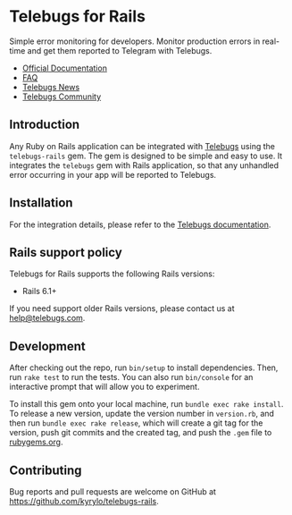 # Telebugs for Rails

Simple error monitoring for developers. Monitor production errors in real-time
and get them reported to Telegram with Telebugs.

- [Official Documentation](https://telebugs.com/docs/integrations/rails)
- [FAQ](https://telebugs.com/faq)
- [Telebugs News](https://t.me/TelebugsNews)
- [Telebugs Community](https://t.me/TelebugsCommunity)

## Introduction

Any Ruby on Rails application can be integrated with
[Telebugs](https://telebugs.com) using the `telebugs-rails` gem. The gem is
designed to be simple and easy to use. It integrates the `telebugs` gem with
Rails application, so that any unhandled error occurring in your app will be
reported to Telebugs.

## Installation

For the integration details, please refer to the
[Telebugs documentation](https://telebugs.com/docs/integrations/rails).

## Rails support policy

Telebugs for Rails supports the following Rails versions:

- Rails 6.1+

If you need support older Rails versions, please contact us at
[help@telebugs.com](mailto:help@telebugs.com).

## Development

After checking out the repo, run `bin/setup` to install dependencies. Then, run `rake test` to run the tests. You can also run `bin/console` for an interactive prompt that will allow you to experiment.

To install this gem onto your local machine, run `bundle exec rake install`. To release a new version, update the version number in `version.rb`, and then run `bundle exec rake release`, which will create a git tag for the version, push git commits and the created tag, and push the `.gem` file to [rubygems.org](https://rubygems.org).

## Contributing

Bug reports and pull requests are welcome on GitHub at https://github.com/kyrylo/telebugs-rails.
